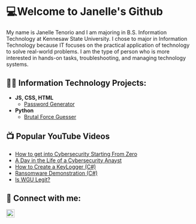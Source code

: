 <h1>💻Welcome to Janelle's Github </h1>
My name is Janelle Tenorio and I am majoring in B.S. Information Technology at Kennesaw State University. I chose to major in Information Technology because IT focuses on the practical application of technology to solve real-world problems. I am the type of person who is more interested in hands-on tasks, troubleshooting, and managing technology systems.

<h2>👨‍💻 Information Technology Projects:</h2>

- <b>JS, CSS, HTML</b>
  - [Password Generator](https://github.com/Janellx/PasswordGenerator)
- <b>Python</b>
  - [Brutal Force Guesser](https://github.com/Janellx/BrutalForce)


<h2>📺 Popular YouTube Videos</h2>

- [How to get into Cybersecurity Starting From Zero](https://www.youtube.com/watch?v=a83ASGn_V_s)
- [A Day in the Life of a Cybersecurity Anayst](https://www.youtube.com/watch?v=uHy3oM7NnoU)
- [How to Create a KeyLogger (C#)](https://www.youtube.com/watch?v=N-L9hklSlNk)
- [Ransomware Demonstration (C#)](https://www.youtube.com/watch?v=OfvdQeh79s0)
- [Is WGU Legit?](https://www.youtube.com/watch?v=E2MwRWxDBkA)

<h2> 🤳 Connect with me:</h2>

[<img align="left" alt="JoshMadakor | LinkedIn" width="22px" src="https://cdn.jsdelivr.net/npm/simple-icons@v3/icons/linkedin.svg" />][linkedin]

[linkedin]: https://linkedin.com/in/tenoriojan

<!--
**joshmadakor1/joshmadakor1** is a ✨ _special_ ✨ repository because its `README.md` (this file) appears on your GitHub profile.

Here are some ideas to get you started:

- 🔭 I’m currently working on ...
- 🌱 I’m currently learning ...
- 👯 I’m looking to collaborate on ...
- 🤔 I’m looking for help with ...
- 💬 Ask me about ...
- 📫 How to reach me: ...
- 😄 Pronouns: ...
- ⚡ Fun fact: ...
-->
